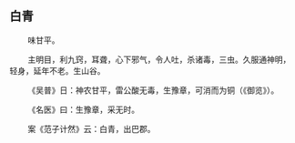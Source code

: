 ## 白青
<p>&emsp;&emsp;
味甘平。
</p>
<p>&emsp;&emsp;
主明目，利九窍，耳聋，心下邪气，令人吐，杀诸毒，三虫。久服通神明，轻身，延年不老。生山谷。
</p>
<p>&emsp;&emsp;
《吴普》日：神农甘平，雷公酸无毒，生豫章，可消而为铜（《御览》）。
</p>
<p>&emsp;&emsp;
《名医》曰：生豫章，采无时。
</p>
<p>&emsp;&emsp;
案《范子计然》云：白青，出巴郡。
</p>